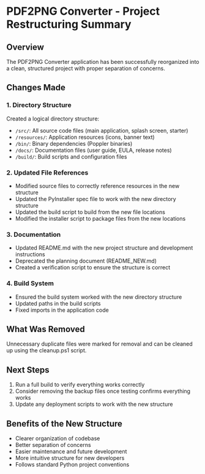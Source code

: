 # PDF2PNG Converter - Project Restructuring Summary

## Overview
The PDF2PNG Converter application has been successfully reorganized into a clean, structured project with proper separation of concerns.

## Changes Made

### 1. Directory Structure
Created a logical directory structure:
- `/src/`: All source code files (main application, splash screen, starter)
- `/resources/`: Application resources (icons, banner text)
- `/bin/`: Binary dependencies (Poppler binaries)
- `/docs/`: Documentation files (user guide, EULA, release notes)
- `/build/`: Build scripts and configuration files

### 2. Updated File References
- Modified source files to correctly reference resources in the new structure
- Updated the PyInstaller spec file to work with the new directory structure
- Updated the build script to build from the new file locations
- Modified the installer script to package files from the new locations

### 3. Documentation
- Updated README.md with the new project structure and development instructions
- Deprecated the planning document (README_NEW.md)
- Created a verification script to ensure the structure is correct

### 4. Build System
- Ensured the build system worked with the new directory structure
- Updated paths in the build scripts
- Fixed imports in the application code

## What Was Removed
Unnecessary duplicate files were marked for removal and can be cleaned up using the cleanup.ps1 script.

## Next Steps
1. Run a full build to verify everything works correctly
2. Consider removing the backup files once testing confirms everything works
3. Update any deployment scripts to work with the new structure

## Benefits of the New Structure
- Clearer organization of codebase
- Better separation of concerns
- Easier maintenance and future development
- More intuitive structure for new developers
- Follows standard Python project conventions
